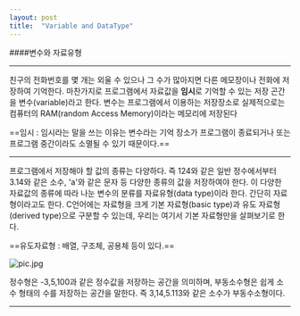 ```yaml
---
layout: post
title:  "Variable and DataType"
---
```

####변수와 자료유형

- - -

친구의 전화번호를 몇 개는 외울 수 있으나 그 수가 많아지면 다른 메모장이나 전화에 저장하여 기억한다. 마찬가지로 프로그램에서 자료값을 **임시**로 기억할 수 있는 저장 곤간을 변수(variable)라고 한다. 변수는 프로그램에서 이용하는 저장장소로 실제적으로는 컴퓨터의 RAM(random Access Memory)이라는 메모리에 저장된다

==임시 : 임시라는 말을 쓰는 이유는 변수라는 기억 장소가 프로그램이 종료되거나 또는 프로그램 중간이라도 소멸될 수 있기 때문이다.==
_ _ _

프로그램에서 저장해야 할 값의 종류는 다양하다. 즉 124와 같은 일반 정수에서부터 3.14와 같은 소수, 'a'와 같은 문자 등 다양한 종류의 값을 저장하여야 한다. 이 다양한 자료값의 종류에 따라 나눈 변수의 분류를 자료유형(data type)이라 한다. 간단히 자료형이라고도 한다. C언어에는 자료형을 크게 기본 자료형(basic type)과 유도 자료형(derived type)으로 구분할 수 있는데, 우리는 여기서 기본 자료형만을 살펴보기로 한다.

==유도자료형 : 배열, 구조체, 공용체 등이 있다.==




![pic.jpg](https://lh3.googleusercontent.com/-saoFzHb03dY/VFkbsNgyIZI/AAAAAAAAABI/IYt9Nhuy2i8/w517-h263-no/pic.jpg)









정수형은 -3,5,100과 같은 정수값을 저장하는 공간을 의미하며, 부동소수형은 쉽게 소수 형태의 수를 저장하는 공간을 말한다. 즉 3,14,5.113와 같은 소수가 부동수소형이다.




* * *